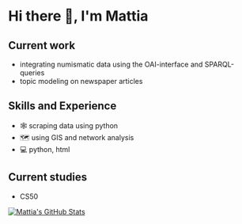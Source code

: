 # Hi there 👋, I'm Mattia

## Current work
* integrating numismatic data using the OAI-interface and SPARQL-queries
* topic modeling on newspaper articles 

## Skills and Experience
* 🕸️ scraping data using python 
* 🗺️ using GIS and network analysis
* 💻 python, html

## Current studies
* CS50

[![Mattia's GitHub Stats](https://github-readme-stats.vercel.app/api/?username=mat141cel&count_private=true&theme=tokyonight&showicons=true)]()

